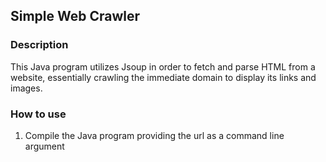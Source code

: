 ## Simple Web Crawler

### Description
This Java program utilizes Jsoup in order to fetch and parse HTML from a website, essentially crawling the
immediate domain to display its links and images.

### How to use
1. Compile the Java program providing the url as a command line argument
